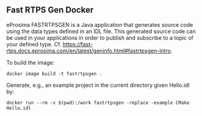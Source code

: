 ## Fast RTPS Gen Docker

eProsima FASTRTPSGEN is a Java application that generates source code using the data types defined in an IDL file. This generated source code can be used in your applications in order to publish and subscribe to a topic of your defined type. Cf. <https://fast-rtps.docs.eprosima.com/en/latest/geninfo.html#fastrtpsgen-intro>.

To build the image:

```
docker image build -t fastrtpsgen .
```

Generate, e.g., an example project in the current directory given Hello.idl by:

```
docker run --rm -v $(pwd):/work fastrtpsgen -replace -example CMake Hello.idl
```